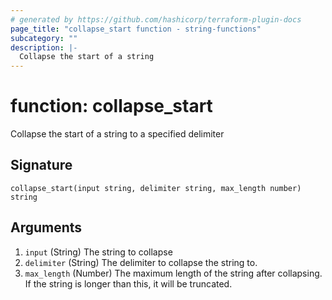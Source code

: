 ```yaml
---
# generated by https://github.com/hashicorp/terraform-plugin-docs
page_title: "collapse_start function - string-functions"
subcategory: ""
description: |-
  Collapse the start of a string
---
```


# function: collapse_start

Collapse the start of a string to a specified delimiter



## Signature

<!-- signature generated by tfplugindocs -->
```text
collapse_start(input string, delimiter string, max_length number) string
```

## Arguments

<!-- arguments generated by tfplugindocs -->
1. `input` (String) The string to collapse
1. `delimiter` (String) The delimiter to collapse the string to.
1. `max_length` (Number) The maximum length of the string after collapsing. If the string is longer than this, it will be truncated.
